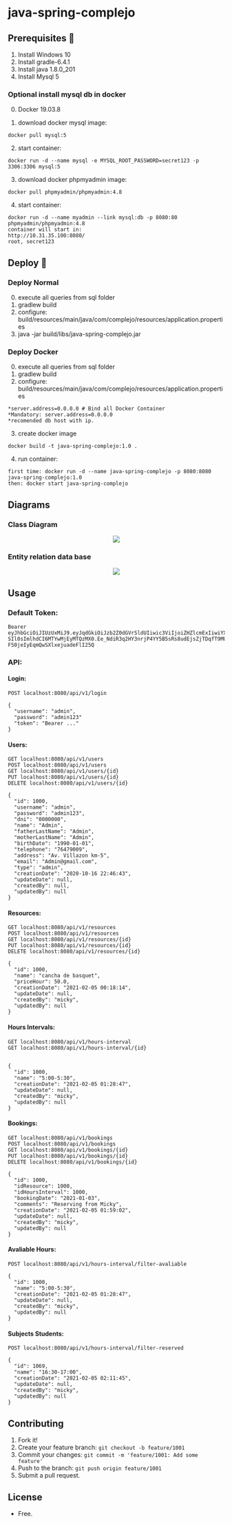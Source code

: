 # java-spring-complejo

## Prerequisites 🔨

1. Install Windows 10
2. Install gradle-6.4.1
3. Install java 1.8.0_201
4. Install Mysql 5

### Optional install mysql db in docker

0. Docker 19.03.8

1. download docker mysql image:

```
docker pull mysql:5
```

2. start container:

```
docker run -d --name mysql -e MYSQL_ROOT_PASSWORD=secret123 -p 3306:3306 mysql:5
```

3. download docker phpmyadmin image:

```
docker pull phpmyadmin/phpmyadmin:4.8
```

4. start container:

```
docker run -d --name myadmin --link mysql:db -p 8080:80 phpmyadmin/phpmyadmin:4.8
container will start in:
http://10.31.35.100:8080/
root, secret123

```

## Deploy 🚀

### Deploy Normal

0. execute all queries from sql folder
1. gradlew build
2. configure: build/resources/main/java/com/complejo/resources/application.properties
3. java -jar build/libs/java-spring-complejo.jar

### Deploy Docker
0. execute all queries from sql folder
1. gradlew build
2. configure: build/resources/main/java/com/complejo/resources/application.properties

```
*server.address=0.0.0.0 # Bind all Docker Container 
*Mandatory: server.address=0.0.0.0
*recomended db host with ip.
```

3. create docker image

```
docker build -t java-spring-complejo:1.0 .
```

4. run container:

```
first time: docker run -d --name java-spring-complejo -p 8080:8080 java-spring-complejo:1.0
then: docker start java-spring-complejo
```

## Diagrams

### Class Diagram

<p align="center">
  <img src="documents/class-diagram.jpg">
</p>

### Entity relation data base

<p align="center">
  <img src="documents/entity-relation-dbeaver.jpg">
</p>

## Usage

### Default Token: 

```
Bearer eyJhbGciOiJIUzUxMiJ9.eyJqdGkiOiJzb2Z0dGVrSldUIiwic3ViIjoiZHZlcmExIiwiYXV0aG9yaXRpZXMiOlsiUk9MRV9VU0V
SIl0sImlhdCI6MTYwMjEyMTQzMX0.Ee_NdiR3q2HY3nrjP4YY5B5sRs8udEjsZjTDqfT9MUAp8yxWTJ1FYmZZb-F50jeIyEqmQwSXlxejuadeFlI25Q
```

### API:

#### Login:

```
POST localhost:8080/api/v1/login

{
  "username": "admin",
  "password": "admin123"
  "token": "Bearer ..."
}
```
#### Users:

```
GET localhost:8080/api/v1/users
POST localhost:8080/api/v1/users
GET localhost:8080/api/v1/users/{id}
PUT localhost:8080/api/v1/users/{id}
DELETE localhost:8080/api/v1/users/{id}

{
  "id": 1000,
  "username": "admin",
  "password": "admin123",
  "dni": "0000000",
  "name": "Admin",
  "fatherLastName": "Admin",
  "motherLastName": "Admin",
  "birthDate": "1990-01-01",
  "telephone": "76479009",
  "address": "Av. Villazon km-5",
  "email": "Admin@gmail.com",
  "type": "admin",
  "creationDate": "2020-10-16 22:46:43",
  "updateDate": null,
  "createdBy": null,
  "updatedBy": null
}
```

#### Resources:

```
GET localhost:8080/api/v1/resources
POST localhost:8080/api/v1/resources
GET localhost:8080/api/v1/resources/{id}
PUT localhost:8080/api/v1/resources/{id}
DELETE localhost:8080/api/v1/resources/{id}

{
  "id": 1000,
  "name": "cancha de basquet",
  "priceHour": 50.0,
  "creationDate": "2021-02-05 00:18:14",
  "updateDate": null,
  "createdBy": "micky",
  "updatedBy": null
}
```

#### Hours Intervals:

```
GET localhost:8080/api/v1/hours-interval
GET localhost:8080/api/v1/hours-interval/{id}


{
  "id": 1000,
  "name": "5:00-5:30",
  "creationDate": "2021-02-05 01:28:47",
  "updateDate": null,
  "createdBy": "micky",
  "updatedBy": null
}
```

#### Bookings:

```
GET localhost:8080/api/v1/bookings
POST localhost:8080/api/v1/bookings
GET localhost:8080/api/v1/bookings/{id}
PUT localhost:8080/api/v1/bookings/{id}
DELETE localhost:8080/api/v1/bookings/{id}

{
  "id": 1000,
  "idResource": 1000,
  "idHoursInterval": 1000,
  "bookingDate": "2021-01-03",
  "comments": "Reserving from Micky",
  "creationDate": "2021-02-05 01:59:02",
  "updateDate": null,
  "createdBy": "micky",
  "updatedBy": null
}
```

#### Avaliable Hours:

```
POST localhost:8080/api/v1/hours-interval/filter-avaliable

{
  "id": 1000,
  "name": "5:00-5:30",
  "creationDate": "2021-02-05 01:28:47",
  "updateDate": null,
  "createdBy": "micky",
  "updatedBy": null
}
```

#### Subjects Students:

```
POST localhost:8080/api/v1/hours-interval/filter-reserved

{
  "id": 1069,
  "name": "16:30-17:00",
  "creationDate": "2021-02-05 02:11:45",
  "updateDate": null,
  "createdBy": "micky",
  "updatedBy": null
}
```

## Contributing

1. Fork it!
2. Create your feature branch: `git checkout -b feature/1001`
3. Commit your changes: `git commit -m 'feature/1001: Add some feature'`
4. Push to the branch: `git push origin feature/1001`
5. Submit a pull request.

## License

- Free.
